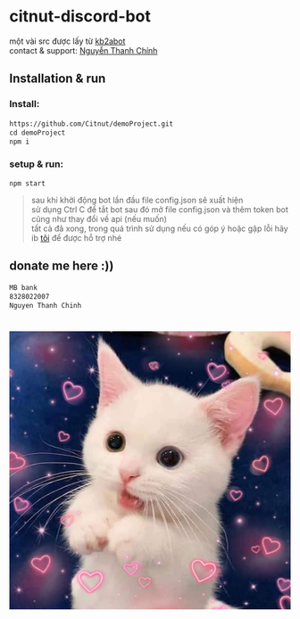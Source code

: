 # citnut-discord-bot

một vài src được lấy từ [kb2abot](https://github.com/kb2ateam/kb2abot)
</br>
contact & support: [Nguyễn Thanh Chính](https://fb.com/nguyen.thanh.chinhs)

## Installation & run

### Install:
```
https://github.com/Citnut/demoProject.git
cd demoProject
npm i
```
### setup & run:
```
npm start
```
>sau khi khởi động bot lần đầu file config.json sẽ xuất hiện </br>
>sử dụng Ctrl C để tắt bot sau đó mở file config.json và thêm token bot cũng như thay đổi về api (nếu muốn) </br>
>tất cả đã xong, trong quá trình sử dụng nếu có góp ý hoặc gập lỗi hãy ib [tôi](https://fb.com/nguyen.thanh.chinhs) để được hỗ trợ nhé

## donate me here :))
```
MB bank
8328022007
Nguyen Thanh Chinh
```

<h1 align = "center">
    <a href= "lmao" ><img src = "./logo.jpg" alt = "cat"></a>
</h1>
